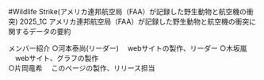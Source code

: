 #Wildlife Strike(アメリカ連邦航空局（FAA）が記録した野生動物と航空機の衝突) 
2025_1C
アメリカ連邦航空局（FAA）が記録した野生動物と航空機の衝突に関するデータの要約

メンバー紹介
  ○河本泰尚(リーダー)
    　webサイトの製作、リーダー
  ○木坂嵐
    　webサイト、グラフの製作<br>
  ○片岡竜希
    　このページの製作、リリース担当
